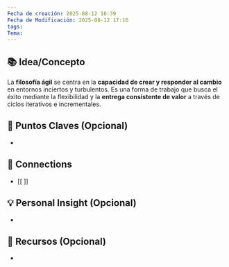 ```yaml
---
Fecha de creación: 2025-08-12 16:39
Fecha de Modificación: 2025-08-12 17:16
tags: 
Tema:
---
```



## 📚 Idea/Concepto 

La **filosofía ágil** se centra en la **capacidad de crear y responder al cambio** en entornos inciertos y turbulentos. Es una forma de trabajo que busca el éxito mediante la flexibilidad y la **entrega consistente de valor** a través de ciclos iterativos e incrementales.
## 📌 Puntos Claves (Opcional)
- 

## 🔗 Connections
- [[ ]]

## 💡 Personal Insight (Opcional)
- 
## 🧾 Recursos (Opcional)
- 